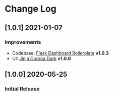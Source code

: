 # Change Log

## [1.0.1] 2021-01-07
### Improvements 

- Codebase: [Flask Dashboard Boilerplate](https://github.com/app-generator/boilerplate-code-flask-dashboard) **v1.0.3**
- UI: [Jinja Corona Dark](https://github.com/app-generator/jinja-corona-dark) **v1.0.0**

## [1.0.0] 2020-05-25
### Initial Release
